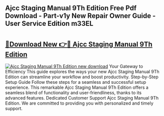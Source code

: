 ## Ajcc Staging Manual 9Th Edition Free Pdf Download - Part-v1y New Repair Owner Guide - User Service Edition m33EL

# <h2><a href="http://bc12415.oget.top/?id=Ajcc+Staging+Manual+9Th+Edition">🔗Download New 👉🔴 Ajcc Staging Manual 9Th Edition</a></h2>

[![Ajcc Staging Manual 9Th Edition new download](https://i.imgur.com/5g1atiW.png)](http://bc12415.oget.top/?id=Ajcc+Staging+Manual+9Th+Edition)
Your Gateway to Efficiency This guide explores the ways your new Ajcc Staging Manual 9Th Edition can streamline your workflow and boost productivity. Step-by-Step Setup Guide Follow these steps for a seamless and successful setup experience. This remarkable Ajcc Staging Manual 9Th Edition offers a seamless blend of functionality and user-friendliness, thanks to its advanced features. Dedicated Customer Support Ajcc Staging Manual 9Th Edition. We are committed to providing you with personalized and timely support.
